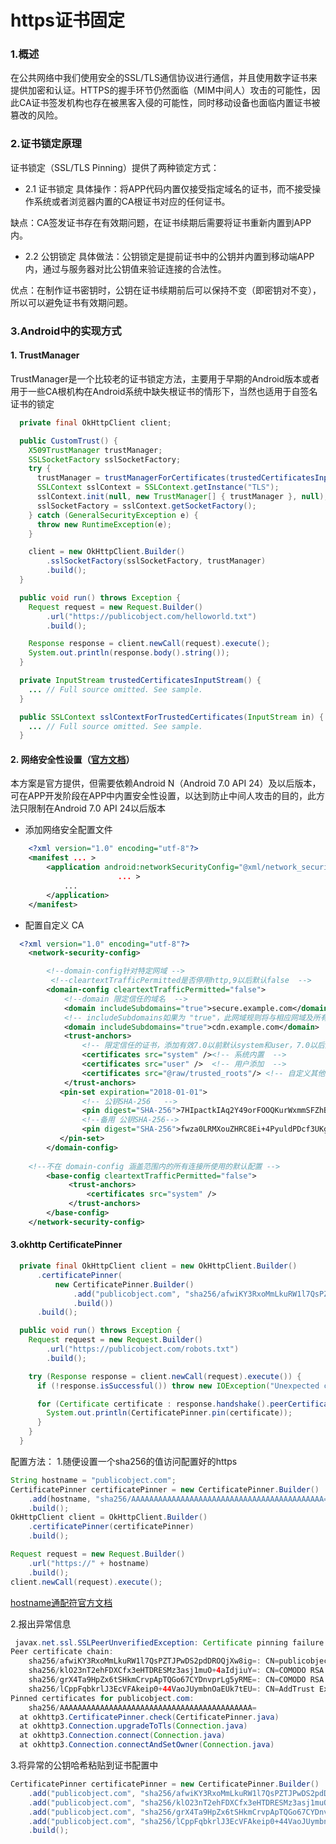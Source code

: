 # https证书固定
### 1.概述
在公共网络中我们使用安全的SSL/TLS通信协议进行通信，并且使用数字证书来提供加密和认证。HTTPS的握手环节仍然面临（MIM中间人）攻击的可能性，因此CA证书签发机构也存在被黑客入侵的可能性，同时移动设备也面临内置证书被篡改的风险。

### 2.证书锁定原理
证书锁定（SSL/TLS Pinning）提供了两种锁定方式：

- 2.1 证书锁定
具体操作：将APP代码内置仅接受指定域名的证书，而不接受操作系统或者浏览器内置的CA根证书对应的任何证书。

缺点：CA签发证书存在有效期问题，在证书续期后需要将证书重新内置到APP内。

- 2.2 公钥锁定
具体做法：公钥锁定是提前证书中的公钥并内置到移动端APP内，通过与服务器对比公钥值来验证连接的合法性。

优点：在制作证书密钥时，公钥在证书续期前后可以保持不变（即密钥对不变），所以可以避免证书有效期问题。
### 3.Android中的实现方式

#### 1.  TrustManager
TrustManager是一个比较老的证书锁定方法，主要用于早期的Android版本或者用于一些CA根机构在Android系统中缺失根证书的情形下，当然也适用于自签名证书的锁定
```java
  private final OkHttpClient client;

  public CustomTrust() {
    X509TrustManager trustManager;
    SSLSocketFactory sslSocketFactory;
    try {
      trustManager = trustManagerForCertificates(trustedCertificatesInputStream());
      SSLContext sslContext = SSLContext.getInstance("TLS");
      sslContext.init(null, new TrustManager[] { trustManager }, null);
      sslSocketFactory = sslContext.getSocketFactory();
    } catch (GeneralSecurityException e) {
      throw new RuntimeException(e);
    }

    client = new OkHttpClient.Builder()
        .sslSocketFactory(sslSocketFactory, trustManager)
        .build();
  }

  public void run() throws Exception {
    Request request = new Request.Builder()
        .url("https://publicobject.com/helloworld.txt")
        .build();

    Response response = client.newCall(request).execute();
    System.out.println(response.body().string());
  }

  private InputStream trustedCertificatesInputStream() {
    ... // Full source omitted. See sample.
  }

  public SSLContext sslContextForTrustedCertificates(InputStream in) {
    ... // Full source omitted. See sample.
  }
```
#### 2. 网络安全性设置（[官方文档](https://developer.android.google.cn/training/articles/security-config "官方文档")）
本方案是官方提供，但需要依赖Android N（Android 7.0 API 24）及以后版本，可在APP开发阶段在APP中内置安全性设置，以达到防止中间人攻击的目的，此方法只限制在Android 7.0 API 24以后版本

- 添加网络安全配置文件
```xml
    <?xml version="1.0" encoding="utf-8"?>
    <manifest ... >
        <application android:networkSecurityConfig="@xml/network_security_config"
                        ... >
            ...
        </application>
    </manifest>
```
- 配置自定义 CA
```xml
  <?xml version="1.0" encoding="utf-8"?>
    <network-security-config>

	 	<!--domain-config针对特定网域 -->
		 <!--cleartextTrafficPermitted是否停用http,9以后默认false  -->
        <domain-config cleartextTrafficPermitted="false"> 
		    <!--domain 限定信任的域名  -->
            <domain includeSubdomains="true">secure.example.com</domain>
            <!-- includeSubdomains如果为 "true"，此网域规则将与相应网域及所有子网域（包括子网域的子网域）匹配。否则，该规则仅适用于精确匹配项。-->
            <domain includeSubdomains="true">cdn.example.com</domain>
            <trust-anchors>
			    <!-- 限定信任的证书，添加有效7.0以前默认system和user，7.0以后默认system  -->
			    <certificates src="system" /><!-- 系统内置  -->
                <certificates src="user" />  <!-- 用户添加  -->
                <certificates src="@raw/trusted_roots"/> <!-- 自定义其他  -->
            </trust-anchors>
		   <pin-set expiration="2018-01-01">
		        <!-- 公钥SHA-256   -->
                <pin digest="SHA-256">7HIpactkIAq2Y49orFOOQKurWxmmSFZhBCoQYcRhJ3Y=</pin>
                <!--备用 公钥SHA-256-->
                <pin digest="SHA-256">fwza0LRMXouZHRC8Ei+4PyuldPDcf3UKgO/04cDM1oE=</pin>
           </pin-set>
        </domain-config>
		
	<!--不在 domain-config 涵盖范围内的所有连接所使用的默认配置 -->
	    <base-config cleartextTrafficPermitted="false">
       		 <trust-anchors>
           		 <certificates src="system" />
       		 </trust-anchors>
        </base-config>
    </network-security-config>
```

#### 3.okhttp CertificatePinner

```java
  private final OkHttpClient client = new OkHttpClient.Builder()
      .certificatePinner(
          new CertificatePinner.Builder()
              .add("publicobject.com", "sha256/afwiKY3RxoMmLkuRW1l7QsPZTJPwDS2pdDROQjXw8ig=")
              .build())
      .build();

  public void run() throws Exception {
    Request request = new Request.Builder()
        .url("https://publicobject.com/robots.txt")
        .build();

    try (Response response = client.newCall(request).execute()) {
      if (!response.isSuccessful()) throw new IOException("Unexpected code " + response);

      for (Certificate certificate : response.handshake().peerCertificates()) {
        System.out.println(CertificatePinner.pin(certificate));
      }
    }
  }
```
配置方法：
1.随便设置一个sha256的值访问配置好的https

```java
String hostname = "publicobject.com";
CertificatePinner certificatePinner = new CertificatePinner.Builder()
    .add(hostname, "sha256/AAAAAAAAAAAAAAAAAAAAAAAAAAAAAAAAAAAAAAAAAAA=")//hostname多的话可以用通配符
    .build();
OkHttpClient client = OkHttpClient.Builder()
    .certificatePinner(certificatePinner)
    .build();

Request request = new Request.Builder()
    .url("https://" + hostname)
    .build();
client.newCall(request).execute();

```
[hostname通配符官方文档](https://square.github.io/okhttp/4.x/okhttp/okhttp3/-certificate-pinner/ "hostname通配符官方文档")

2.报出异常信息
```java
 javax.net.ssl.SSLPeerUnverifiedException: Certificate pinning failure!
Peer certificate chain:
    sha256/afwiKY3RxoMmLkuRW1l7QsPZTJPwDS2pdDROQjXw8ig=: CN=publicobject.com, OU=PositiveSSL
    sha256/klO23nT2ehFDXCfx3eHTDRESMz3asj1muO+4aIdjiuY=: CN=COMODO RSA Secure Server CA
    sha256/grX4Ta9HpZx6tSHkmCrvpApTQGo67CYDnvprLg5yRME=: CN=COMODO RSA Certification Authority
    sha256/lCppFqbkrlJ3EcVFAkeip0+44VaoJUymbnOaEUk7tEU=: CN=AddTrust External CA Root
Pinned certificates for publicobject.com:
    sha256/AAAAAAAAAAAAAAAAAAAAAAAAAAAAAAAAAAAAAAAAAAA=
  at okhttp3.CertificatePinner.check(CertificatePinner.java)
  at okhttp3.Connection.upgradeToTls(Connection.java)
  at okhttp3.Connection.connect(Connection.java)
  at okhttp3.Connection.connectAndSetOwner(Connection.java)
```
3.将异常的公钥哈希粘贴到证书配置中
```java
CertificatePinner certificatePinner = new CertificatePinner.Builder()
    .add("publicobject.com", "sha256/afwiKY3RxoMmLkuRW1l7QsPZTJPwDS2pdDROQjXw8ig=")
    .add("publicobject.com", "sha256/klO23nT2ehFDXCfx3eHTDRESMz3asj1muO+4aIdjiuY=")
    .add("publicobject.com", "sha256/grX4Ta9HpZx6tSHkmCrvpApTQGo67CYDnvprLg5yRME=")
    .add("publicobject.com", "sha256/lCppFqbkrlJ3EcVFAkeip0+44VaoJUymbnOaEUk7tEU=")
    .build();
```